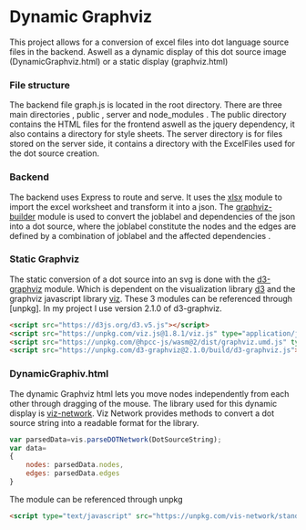 # Dynamic Graphviz 

This project allows for a conversion of excel files into dot language source files in the backend.
Aswell as a dynamic display of this dot source image (DynamicGraphviz.html) or a static display (graphviz.html)


### File structure

The backend file graph.js is located in the root directory. There are three main directories , public , server and node_modules .
The public directory contains the HTML files for the frontend aswell as the jquery dependency, it also contains a directory for style sheets.
The server directory is for files stored on the server side, it contains a directory with the ExcelFiles used for the dot source creation.


### Backend

The backend uses Express to route and serve. 
It uses the [xlsx] module to import the excel worksheet and transform it into a json. 
The [graphviz-builder] module is used to convert the joblabel and dependencies of the json into a dot source, where the joblabel constitute the nodes and the edges are defined
by a combination of joblabel and the affected dependencies .

### Static Graphviz

The static conversion of a dot source into an svg is done with the [d3-graphviz] module.
Which is dependent on the visualization library [d3] and the graphviz javascript library [viz].
These 3 modules can be referenced through [unpkg]. 
In my project I use version 2.1.0 of d3-graphviz.

```html
<script src="https://d3js.org/d3.v5.js"></script>
<script src="https://unpkg.com/viz.js@1.8.1/viz.js" type="application/javascript"></script>
<script src="https://unpkg.com/@hpcc-js/wasm@2/dist/graphviz.umd.js" type="javascript/worker"></script>
<script src="https://unpkg.com/d3-graphviz@2.1.0/build/d3-graphviz.js"></script>

```

### DynamicGraphiv.html

The dynamic Graphviz html lets you move nodes independently from each other through dragging of the mouse.
The library used for this dynamic display is [viz-network].
Viz Network provides methods to convert a dot source string into a readable format for the library.

```javascript
var parsedData=vis.parseDOTNetwork(DotSourceString);
var data=
{
    nodes: parsedData.nodes,
    edges: parsedData.edges
}
```
The module can be referenced through unpkg 
```html
<script type="text/javascript" src="https://unpkg.com/vis-network/standalone/umd/vis-network.min.js"></script>
```



[xlsx]: https://www.npmjs.com/package/xlsx
[graphviz-builder]: https://www.npmjs.com/package/graphviz-builder
[d3-graphviz]: https://www.npmjs.com/package/d3-graphviz/v/2.1.0
[d3]: https://github.com/magjac/d3-graphviz
[viz]: https://github.com/mdaines/viz-js
[uppkg]: https://unpkg.com/
[viz-network]: https://visjs.github.io/vis-network/docs/network/
